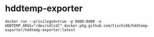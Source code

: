 # hddtemp-exporter
```
docker run --privileged=true -p 8080:8080 -e HDDTEMP_ARGS="/dev/sd[cd]" docker.pkg.github.com/tischi86/hddtemp-exporter/hddtemp-exporter:latest
```
